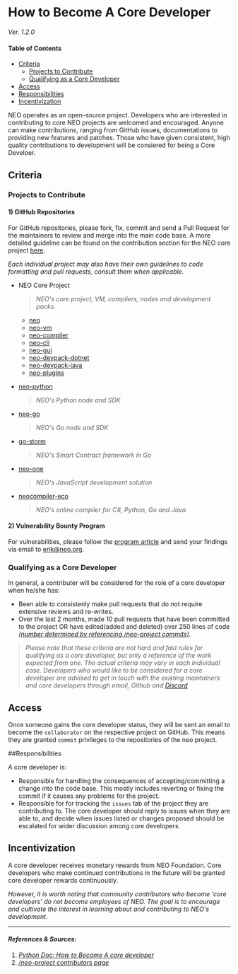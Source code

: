 # How to Become A Core Developer

*Ver. 1.2.0*

#### Table of Contents

  * [Criteria](#criteria)
      + [Projects to Contribute](#projects-to-contribute)
      + [Qualifying as a Core Developer](#qualifying-as-a-core-developer)
  * [Access](#access)
  * [Responsibilities](#responsibilities)
  * [Incentivization](#incentivization)



NEO operates as an open-source project. Developers who are interested in contributing to core NEO projects are welcomed and encouraged. Anyone can make contributions, ranging from GitHub issues, documentations to providing new features and patches. Those who have given consistent, high quality contributions to development will be consiered for being a Core Develoer. 

## Criteria

### Projects to Contribute

#### 1) GitHub Repositories

For GitHub repositories, please fork, fix, commit and send a Pull Request for the maintainers to review and merge into the main code base. A more detailed guideline can be found on the contribution section for the NEO core project [here](https://github.com/neo-project/neo#how-to-contribute). 

*Each individual project may also have their own guidelines to code formatting and pull requests, consult them when applicable.*

- NEO Core Project

  > *NEO's core project, VM, compilers, nodes and development packs.*

  - [neo](https://github.com/neo-project/neo)
  - [neo-vm](https://github.com/neo-project/neo-vm)
  - [neo-compiler](https://github.com/neo-project/neo-compiler)
  - [neo-cli](https://github.com/neo-project/neo-cli)
  - [neo-gui](https://github.com/neo-project/neo-gui)
  - [neo-devpack-dotnet](https://github.com/neo-project/neo-devpack-dotnet)
  - [neo-devpack-java](https://github.com/neo-project/neo-devpack-java)
  - [neo-plugins](https://github.com/neo-project/neo-plugins)


- [neo-python](https://github.com/CityOfZion/neo-python)

  > *NEO's Python node and SDK*

- [neo-go](https://github.com/CityOfZion/neo-go)

  > *NEO's Go node and SDK*

- [go-storm](https://github.com/CityOfZion/neo-storm)

  > *NEO's Smart Contract framework in Go*

- [neo-one](https://github.com/neo-one-suite/neo-one)

  > *NEO's JavaScript development solution*

- [neocompiler-eco](https://github.com/NeoResearch/neocompiler-eco)

  > *NEO's online compiler for C#, Python, Go and Java*

#### 2) Vulnerability Bounty Program 

For vulnerabilities, please follow the [program article](https://neo.org/dev/bounty) and send your findings via email to [erik@neo.org](mailto:erik@neo.org). 

### Qualifying as a Core Developer

In general, a contributer will be considered for the role of a core developer when he/she has: 

- Been able to consistenly make pull requests that do not require extensive reviews and re-writes. 
- Over the last 2 months, made 10 pull requests that have been committed to the project OR have edited(added and deleted) over 250 lines of code [*(number determined by referencing /neo-project commits)*](https://github.com/neo-project/neo/graphs/contributors). 

> *Please note that these criteria are not hard and fast rules for qualifying as a core developer, but only a reference of the work expected from one. The actual criteria may vary in each individual case. Developers who would like to be considered for a core developer are advised to get in touch with the existing maintainers and core developers through email, Github and [Discord](https://discord.io/neo)*



## Access

Once someone gains the core developer status, they will be sent an email to become the `collaborator` on the respective project on GitHub. This means they are granted `commit` privileges to the repositories of the neo project. 



##Responsibilities 

A core developer is: 

- Responsible for handling the consequences of accepting/committing a change into the code base. This mostly includes reverting or fixing the commit if it causes any problems for the project. 
- Responsible for for tracking the `issues` tab of the project they are contributing to. The core developer should reply to issues when they are able to, and decide when issues listed or changes proposed should be escalated for wider discussion among core developers. 



## Incentivization

A core developer receives monetary rewards from NEO Foundation. Core developers who make continued contributions in the future will be granted core developer rewards continuously. 

*However, it is worth noting that community contributors who become 'core developers' do not become employees of NEO. The goal is to encourage and cultivate the interest in learning about and contributing to NEO's development.*



---

#### *References & Sources:* 

1. *[Python Doc: How to Become A core developer](https://devguide.python.org/coredev/)*
2. *[/neo-project contributors page](https://github.com/neo-project/neo/graphs/contributors)*
